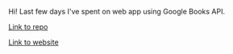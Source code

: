 Hi! Last few days I've spent on web app using Google Books API.

[Link to repo](https://github.com/xwojziarnik/django_bookstore)

[Link to website](https://wojciechziarnik.pythonanywhere.com)